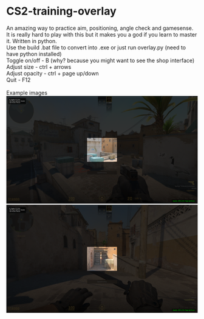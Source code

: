 # CS2-training-overlay
An amazing way to practice aim, positioning, angle check and gamesense. It is really hard to play with this but it makes you a god if you learn to master it. Written in python.
<br>
Use the build .bat file to convert into .exe or just run overlay.py (need to have python installed)
<br>
Toggle on/off - B (why? because you might want to see the shop interface)
<br>
Adjust size - ctrl + arrows
<br>
Adjust opacity - ctrl + page up/down
<br>
Quit - F12
<br>
<br>
Example images
![alt text](https://github.com/bobomrac/CS2-training-overlay/blob/main/example2.png)
![alt text](https://github.com/bobomrac/CS2-training-overlay/blob/main/example.png)
